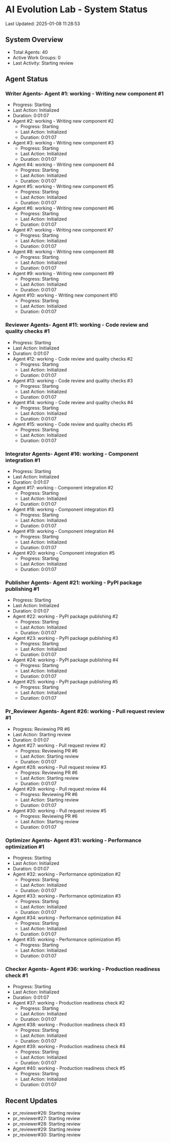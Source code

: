 # AI Evolution Lab - System Status
Last Updated: 2025-01-08 11:28:53

## System Overview
- Total Agents: 40
- Active Work Groups: 0
- Last Activity: Starting review

## Agent Status

### Writer Agents- Agent #1: working - Writing new component #1
  - Progress: Starting
  - Last Action: Initialized
  - Duration: 0:01:07
- Agent #2: working - Writing new component #2
  - Progress: Starting
  - Last Action: Initialized
  - Duration: 0:01:07
- Agent #3: working - Writing new component #3
  - Progress: Starting
  - Last Action: Initialized
  - Duration: 0:01:07
- Agent #4: working - Writing new component #4
  - Progress: Starting
  - Last Action: Initialized
  - Duration: 0:01:07
- Agent #5: working - Writing new component #5
  - Progress: Starting
  - Last Action: Initialized
  - Duration: 0:01:07
- Agent #6: working - Writing new component #6
  - Progress: Starting
  - Last Action: Initialized
  - Duration: 0:01:07
- Agent #7: working - Writing new component #7
  - Progress: Starting
  - Last Action: Initialized
  - Duration: 0:01:07
- Agent #8: working - Writing new component #8
  - Progress: Starting
  - Last Action: Initialized
  - Duration: 0:01:07
- Agent #9: working - Writing new component #9
  - Progress: Starting
  - Last Action: Initialized
  - Duration: 0:01:07
- Agent #10: working - Writing new component #10
  - Progress: Starting
  - Last Action: Initialized
  - Duration: 0:01:07

### Reviewer Agents- Agent #11: working - Code review and quality checks #1
  - Progress: Starting
  - Last Action: Initialized
  - Duration: 0:01:07
- Agent #12: working - Code review and quality checks #2
  - Progress: Starting
  - Last Action: Initialized
  - Duration: 0:01:07
- Agent #13: working - Code review and quality checks #3
  - Progress: Starting
  - Last Action: Initialized
  - Duration: 0:01:07
- Agent #14: working - Code review and quality checks #4
  - Progress: Starting
  - Last Action: Initialized
  - Duration: 0:01:07
- Agent #15: working - Code review and quality checks #5
  - Progress: Starting
  - Last Action: Initialized
  - Duration: 0:01:07

### Integrator Agents- Agent #16: working - Component integration #1
  - Progress: Starting
  - Last Action: Initialized
  - Duration: 0:01:07
- Agent #17: working - Component integration #2
  - Progress: Starting
  - Last Action: Initialized
  - Duration: 0:01:07
- Agent #18: working - Component integration #3
  - Progress: Starting
  - Last Action: Initialized
  - Duration: 0:01:07
- Agent #19: working - Component integration #4
  - Progress: Starting
  - Last Action: Initialized
  - Duration: 0:01:07
- Agent #20: working - Component integration #5
  - Progress: Starting
  - Last Action: Initialized
  - Duration: 0:01:07

### Publisher Agents- Agent #21: working - PyPI package publishing #1
  - Progress: Starting
  - Last Action: Initialized
  - Duration: 0:01:07
- Agent #22: working - PyPI package publishing #2
  - Progress: Starting
  - Last Action: Initialized
  - Duration: 0:01:07
- Agent #23: working - PyPI package publishing #3
  - Progress: Starting
  - Last Action: Initialized
  - Duration: 0:01:07
- Agent #24: working - PyPI package publishing #4
  - Progress: Starting
  - Last Action: Initialized
  - Duration: 0:01:07
- Agent #25: working - PyPI package publishing #5
  - Progress: Starting
  - Last Action: Initialized
  - Duration: 0:01:07

### Pr_Reviewer Agents- Agent #26: working - Pull request review #1
  - Progress: Reviewing PR #6
  - Last Action: Starting review
  - Duration: 0:01:07
- Agent #27: working - Pull request review #2
  - Progress: Reviewing PR #6
  - Last Action: Starting review
  - Duration: 0:01:07
- Agent #28: working - Pull request review #3
  - Progress: Reviewing PR #6
  - Last Action: Starting review
  - Duration: 0:01:07
- Agent #29: working - Pull request review #4
  - Progress: Reviewing PR #6
  - Last Action: Starting review
  - Duration: 0:01:07
- Agent #30: working - Pull request review #5
  - Progress: Reviewing PR #6
  - Last Action: Starting review
  - Duration: 0:01:07

### Optimizer Agents- Agent #31: working - Performance optimization #1
  - Progress: Starting
  - Last Action: Initialized
  - Duration: 0:01:07
- Agent #32: working - Performance optimization #2
  - Progress: Starting
  - Last Action: Initialized
  - Duration: 0:01:07
- Agent #33: working - Performance optimization #3
  - Progress: Starting
  - Last Action: Initialized
  - Duration: 0:01:07
- Agent #34: working - Performance optimization #4
  - Progress: Starting
  - Last Action: Initialized
  - Duration: 0:01:07
- Agent #35: working - Performance optimization #5
  - Progress: Starting
  - Last Action: Initialized
  - Duration: 0:01:07

### Checker Agents- Agent #36: working - Production readiness check #1
  - Progress: Starting
  - Last Action: Initialized
  - Duration: 0:01:07
- Agent #37: working - Production readiness check #2
  - Progress: Starting
  - Last Action: Initialized
  - Duration: 0:01:07
- Agent #38: working - Production readiness check #3
  - Progress: Starting
  - Last Action: Initialized
  - Duration: 0:01:07
- Agent #39: working - Production readiness check #4
  - Progress: Starting
  - Last Action: Initialized
  - Duration: 0:01:07
- Agent #40: working - Production readiness check #5
  - Progress: Starting
  - Last Action: Initialized
  - Duration: 0:01:07


## Recent Updates
- pr_reviewer#26: Starting review
- pr_reviewer#27: Starting review
- pr_reviewer#28: Starting review
- pr_reviewer#29: Starting review
- pr_reviewer#30: Starting review
